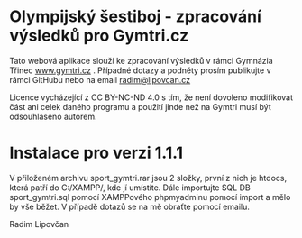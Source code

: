 Olympijský šestiboj - zpracování výsledků pro Gymtri.cz
===================

Tato webová aplikace slouží ke zpracování výsledků v rámci Gymnázia Třinec www.gymtri.cz .
Případné dotazy a podněty prosím publikujte v rámci GitHubu nebo na email radim@lipovcan.cz

Licence vycházející z CC BY-NC-ND 4.0 s tím, že není dovoleno modifikovat část ani celek
daného programu a použití jinde než na Gymtri musí být odsouhlaseno autorem.

Instalace pro verzi 1.1.1
===================
V přiloženém archivu sport_gymtri.rar jsou 2 složky, první z nich je htdocs, která
patří do C:/XAMPP/, kde jí umístíte. Dále importujte SQL DB sport_gymtri.sql pomocí
XAMPPového phpmyadminu pomocí import a mělo by vše běžet. V případě dotazů se na mě
obraťte pomocí emailu.

Radim Lipovčan
